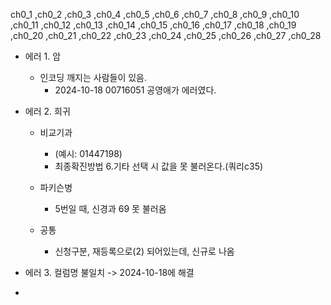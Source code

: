 



ch0_1 ,ch0_2 ,ch0_3 ,ch0_4 ,ch0_5 ,ch0_6 ,ch0_7 ,ch0_8 ,ch0_9 ,ch0_10 ,ch0_11 ,ch0_12 ,ch0_13 ,ch0_14 ,ch0_15 ,ch0_16 ,ch0_17 ,ch0_18 ,ch0_19 ,ch0_20 ,ch0_21 ,ch0_22 ,ch0_23 ,ch0_24 ,ch0_25 ,ch0_26 ,ch0_27 ,ch0_28



- 에러 1. 암
    - 인코딩 깨지는 사람들이 있음.
        - 2024-10-18 00716051 공영애가 에러였다.
- 에러 2. 희귀
    - 비교기과 
        - (예시: 01447198)
        - 최종확진방법 6.기타 선택 시 값을 못 불러온다.(쿼리c35)

    - 파키슨병
        - 5번일 때, 신경과 69 못 불러옴
        
    - 공통
        - 신청구분, 재등록으로(2) 되어있는데, 신규로 나옴


- 에러 3. 컬럼명 불일치 -> 2024-10-18에 해결

- 